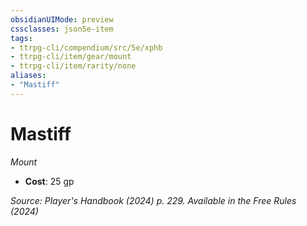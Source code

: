 ```yaml
---
obsidianUIMode: preview
cssclasses: json5e-item
tags:
- ttrpg-cli/compendium/src/5e/xphb
- ttrpg-cli/item/gear/mount
- ttrpg-cli/item/rarity/none
aliases: 
- "Mastiff"
---
```

# Mastiff
*Mount*  


- **Cost**: 25 gp

*Source: Player's Handbook (2024) p. 229. Available in the Free Rules (2024)*